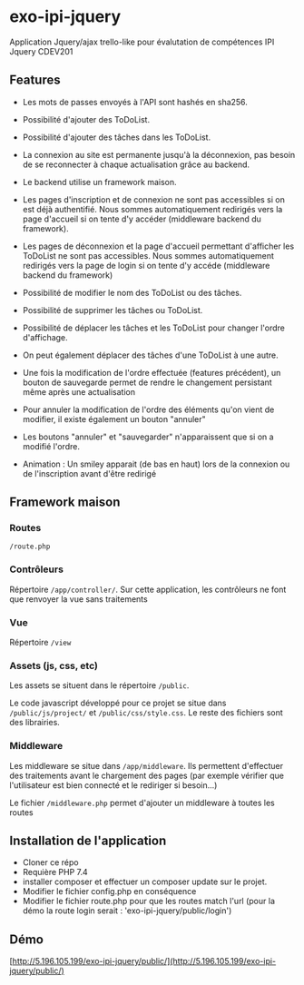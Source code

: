 ﻿# exo-ipi-jquery

Application Jquery/ajax trello-like pour évalutation de compétences IPI Jquery CDEV201

## Features 
* Les mots de passes envoyés à l'API sont hashés en sha256.
* Possibilité d'ajouter des ToDoList.
* Possibilité d'ajouter des tâches dans les ToDoList.
* La connexion au site est permanente jusqu'à la déconnexion, pas besoin de se reconnecter à chaque actualisation grâce au backend.
* Le backend utilise un framework maison.
* Les pages d'inscription et de connexion ne sont pas accessibles si on est déjà authentifié. Nous sommes automatiquement redirigés vers la page d'accueil si on tente d'y accéder (middleware backend du framework).
* Les pages de déconnexion et la page d'accueil permettant d'afficher les ToDoList ne sont pas accessibles. Nous sommes automatiquement redirigés vers la page de login si on tente d'y accéde (middleware backend du framework)

* Possibilité de modifier le nom des ToDoList ou des tâches.
* Possibilité de supprimer les tâches ou ToDoList.
* Possibilité de déplacer les tâches et les ToDoList pour changer l'ordre d'affichage.
* On peut également déplacer des tâches d'une ToDoList à une autre.
* Une fois la modification de l'ordre effectuée (features précédent), un bouton de sauvegarde permet de rendre le changement persistant même après une actualisation
* Pour annuler la modification de l'ordre des éléments qu'on vient de modifier, il existe également un bouton "annuler"
* Les boutons "annuler" et "sauvegarder" n'apparaissent que si on a modifié l'ordre.
* Animation : Un smiley apparait (de bas en haut) lors de la connexion ou de l'inscription avant d'être redirigé

## Framework maison

### Routes

`/route.php`

### Contrôleurs

Répertoire `/app/controller/`. Sur cette application, les contrôleurs ne font que renvoyer la vue sans traitements

### Vue

Répertoire `/view`

### Assets (js, css, etc)

Les assets se situent dans le répertoire `/public`. 

Le code javascript développé pour ce projet se situe dans `/public/js/project/` et `/public/css/style.css`. Le reste des fichiers sont des librairies. 

### Middleware

Les middleware se situe dans `/app/middleware`. Ils permettent d'effectuer des traitements avant le chargement des pages (par exemple vérifier que l'utilisateur est bien connecté et le rediriger si besoin...)

Le fichier `/middleware.php` permet d'ajouter un middleware à toutes les routes

## Installation de l'application 

* Cloner ce répo
* Requière PHP 7.4
* installer composer et effectuer un composer update sur le projet. 
* Modifier le fichier config.php en conséquence
* Modifier le fichier route.php pour que les routes match l'url (pour la démo la route login serait : 'exo-ipi-jquery/public/login')

## Démo

[http://5.196.105.199/exo-ipi-jquery/public/](http://5.196.105.199/exo-ipi-jquery/public/)

